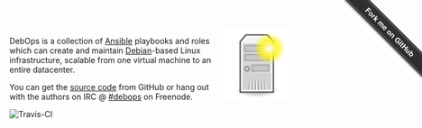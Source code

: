 <img src="debops.png" width="128px" height="128px" style="float: right;" />

DebOps is a collection of [Ansible](http://ansible.com/) playbooks and roles
which can create and maintain [Debian](http://debian.org/)-based Linux
infrastructure, scalable from one virtual machine to an entire datacenter.

You can get the [source code](https://github.com/ginas/ginas/) from GitHub or
hang out with the authors on IRC
@ [#debops](https://webchat.freenode.net/?channels=debops) on Freenode.

<a href="https://travis-ci.org/ginas/ginas/"><img src="https://travis-ci.org/ginas/ginas.png?branch=master" style="float: left;" alt="Travis-CI" />

<div class="github-fork-ribbon-wrapper right fixed" style="width: 150px;height: 150px;position: fixed;overflow: hidden;top: 0;z-index: 9999;pointer-events: none;right: 0;"><div class="github-fork-ribbon" style="position: absolute;padding: 2px 0;background-color: #333;background-image: linear-gradient(to bottom, rgba(0, 0, 0, 0), rgba(0, 0, 0, 0.15));-webkit-box-shadow: 0 2px 3px 0 rgba(0, 0, 0, 0.5);-moz-box-shadow: 0 2px 3px 0 rgba(0, 0, 0, 0.5);box-shadow: 0 2px 3px 0 rgba(0, 0, 0, 0.5);z-index: 9999;pointer-events: auto;top: 42px;right: -43px;-webkit-transform: rotate(45deg);-moz-transform: rotate(45deg);-ms-transform: rotate(45deg);-o-transform: rotate(45deg);transform: rotate(45deg);"><a href="https://github.com/ginas/ginas/" style="font: 700 13px &quot;Helvetica Neue&quot;, Helvetica, Arial, sans-serif;color: #fff;text-decoration: none;text-shadow: 0 -1px rgba(0, 0, 0, 0.5);text-align: center;width: 200px;line-height: 20px;display: inline-block;padding: 2px 0;border-width: 1px 0;border-style: dotted;border-color: rgba(255, 255, 255, 0.7);">Fork me on GitHub</a></div></div>
